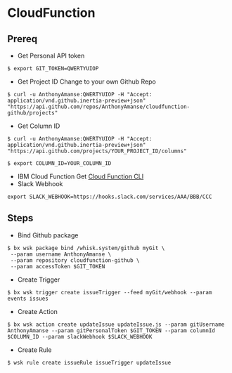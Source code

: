 # CloudFunction

## Prereq

* Get Personal API token
```
$ export GIT_TOKEN=QWERTYUIOP
```
* Get Project ID
Change to your own Github Repo

```
$ curl -u AnthonyAmanse:QWERTYUIOP -H "Accept: application/vnd.github.inertia-preview+json" "https://api.github.com/repos/AnthonyAmanse/cloudfunction-github/projects"
```
* Get Column ID
```
$ curl -u AnthonyAmanse:QWERTYUIOP -H "Accept: application/vnd.github.inertia-preview+json" "https://api.github.com/projects/YOUR_PROJECT_ID/columns"

$ export COLUMN_ID=YOUR_COLUMN_ID
```
* IBM Cloud Function
Get [Cloud Function CLI](https://console.bluemix.net/docs/openwhisk/bluemix_cli.html#cloudfunctions_cli)
* Slack Webhook
```
export SLACK_WEBHOOK=https://hooks.slack.com/services/AAA/BBB/CCC
```



## Steps

* Bind Github package

```
$ bx wsk package bind /whisk.system/github myGit \
 --param username AnthonyAmanse \
 --param repository cloudfunction-github \
 --param accessToken $GIT_TOKEN
```

* Create Trigger

```
$ bx wsk trigger create issueTrigger --feed myGit/webhook --param events issues
```

* Create Action

```
$ bx wsk action create updateIssue updateIssue.js --param gitUsername AnthonyAmanse --param gitPersonalToken $GIT_TOKEN --param columnId $COLUMN_ID --param slackWebhook $SLACK_WEBHOOK
```

* Create Rule

```
$ wsk rule create issueRule issueTrigger updateIssue
```
